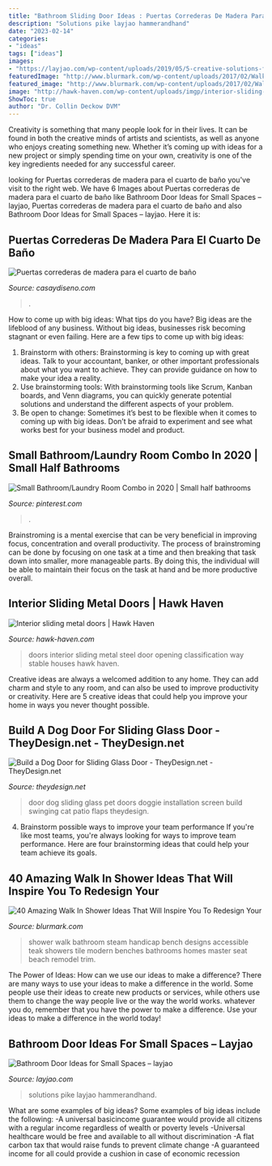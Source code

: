 ```yaml
---
title: "Bathroom Sliding Door Ideas : Puertas Correderas De Madera Para El Cuarto De Baño"
description: "Solutions pike layjao hammerandhand"
date: "2023-02-14"
categories:
- "ideas"
tags: ["ideas"]
images:
- "https://layjao.com/wp-content/uploads/2019/05/5-creative-solutions-for-small-bathrooms-hammer-hand.jpg"
featuredImage: "http://www.blurmark.com/wp-content/uploads/2017/02/Walk-in-Shower-Design-10.jpg"
featured_image: "http://www.blurmark.com/wp-content/uploads/2017/02/Walk-in-Shower-Design-10.jpg"
image: "http://hawk-haven.com/wp-content/uploads/imgp/interior-sliding-metal-doors-6-3429.jpg"
ShowToc: true
author: "Dr. Collin Deckow DVM"
---
```



Creativity is something that many people look for in their lives. It can be found in both the creative minds of artists and scientists, as well as anyone who enjoys creating something new. Whether it’s coming up with ideas for a new project or simply spending time on your own, creativity is one of the key ingredients needed for any successful career.

	

		
looking for Puertas correderas de madera para el cuarto de baño you've visit to the right web. We have 6 Images about Puertas correderas de madera para el cuarto de baño like Bathroom Door Ideas for Small Spaces – layjao, Puertas correderas de madera para el cuarto de baño and also Bathroom Door Ideas for Small Spaces – layjao. Here it is:
		
    
## Puertas Correderas De Madera Para El Cuarto De Baño

<img loading=lazy src="https://casaydiseno.com/wp-content/uploads/2015/05/puertas-correderas-cuarto-baño.jpg" onerror="this.onerror=null;this.src='https://tse2.mm.bing.net/th?id=OIP.LdrYtqusEcujs5-B5mLanwHaKp&amp;pid=15.1';" alt="Puertas correderas de madera para el cuarto de baño">

_Source: casaydiseno.com_

>. 

	

How to come up with big ideas: What tips do you have?
Big ideas are the lifeblood of any business. Without big ideas, businesses risk becoming stagnant or even failing. Here are a few tips to come up with big ideas: 
1. Brainstorm with others: Brainstorming is key to coming up with great ideas. Talk to your accountant, banker, or other important professionals about what you want to achieve. They can provide guidance on how to make your idea a reality. 
2. Use brainstorming tools: With brainstorming tools like Scrum, Kanban boards, and Venn diagrams, you can quickly generate potential solutions and understand the different aspects of your problem. 
3. Be open to change: Sometimes it’s best to be flexible when it comes to coming up with big ideas. Don’t be afraid to experiment and see what works best for your business model and product.

    
## Small Bathroom/Laundry Room Combo In 2020 | Small Half Bathrooms

<img loading=lazy src="https://i.pinimg.com/736x/b8/11/35/b81135cdb3f390a7b1a0561aba7811fd.jpg" onerror="this.onerror=null;this.src='https://tse2.mm.bing.net/th?id=OIP.BPdgs2ya9imJmeFrVSE3vwHaJ3&amp;pid=15.1';" alt="Small Bathroom/Laundry Room Combo in 2020 | Small half bathrooms">

_Source: pinterest.com_

>. 

	

Brainstroming is a mental exercise that can be very beneficial in improving focus, concentration and overall productivity. The process of brainstroming can be done by focusing on one task at a time and then breaking that task down into smaller, more manageable parts. By doing this, the individual will be able to maintain their focus on the task at hand and be more productive overall.

    
## Interior Sliding Metal Doors | Hawk Haven

<img loading=lazy src="http://hawk-haven.com/wp-content/uploads/imgp/interior-sliding-metal-doors-6-3429.jpg" onerror="this.onerror=null;this.src='https://tse3.mm.bing.net/th?id=OIP.v8iGMvs1uMSG7GVmRUKGEAHaLK&amp;pid=15.1';" alt="Interior sliding metal doors | Hawk Haven">

_Source: hawk-haven.com_

>doors interior sliding metal steel door opening classification way stable houses hawk haven. 

	

Creative ideas are always a welcomed addition to any home. They can add charm and style to any room, and can also be used to improve productivity or creativity. Here are 5 creative ideas that could help you improve your home in ways you never thought possible.

    
## Build A Dog Door For Sliding Glass Door - TheyDesign.net - TheyDesign.net

<img loading=lazy src="https://theydesign.net/wp-content/uploads/2017/06/17-best-ideas-about-dog-door-installation-on-they-design-pet-flaps-regarding-dog-door-for-sliding-glass-door-build-a-dog-door-for-sliding-glass-door.jpg" onerror="this.onerror=null;this.src='https://tse1.mm.bing.net/th?id=OIP.7tPuEdcPQPMd8hP3Mo3SWgHaLs&amp;pid=15.1';" alt="Build a Dog Door for Sliding Glass Door - TheyDesign.net - TheyDesign.net">

_Source: theydesign.net_

>door dog sliding glass pet doors doggie installation screen build swinging cat patio flaps theydesign. 

	

4. Brainstorm possible ways to improve your team performance
If you're like most teams, you're always looking for ways to improve team performance. Here are four brainstorming ideas that could help your team achieve its goals.

    
## 40 Amazing Walk In Shower Ideas That Will Inspire You To Redesign Your

<img loading=lazy src="http://www.blurmark.com/wp-content/uploads/2017/02/Walk-in-Shower-Design-10.jpg" onerror="this.onerror=null;this.src='https://tse2.mm.bing.net/th?id=OIP.KngMZ9M7VzgRChUZyo8z3AHaJ1&amp;pid=15.1';" alt="40 Amazing Walk In Shower Ideas That Will Inspire You To Redesign Your">

_Source: blurmark.com_

>shower walk bathroom steam handicap bench designs accessible teak showers tile modern benches bathrooms homes master seat beach remodel trim. 

	

The Power of Ideas: How can we use our ideas to make a difference?
There are many ways to use your ideas to make a difference in the world. Some people use their ideas to create new products or services, while others use them to change the way people live or the way the world works. whatever you do, remember that you have the power to make a difference. Use your ideas to make a difference in the world today!

    
## Bathroom Door Ideas For Small Spaces – Layjao

<img loading=lazy src="https://layjao.com/wp-content/uploads/2019/05/5-creative-solutions-for-small-bathrooms-hammer-hand.jpg" onerror="this.onerror=null;this.src='https://tse4.mm.bing.net/th?id=OIP.n02aeFDuzANuwEhbuPXm0AHaK-&amp;pid=15.1';" alt="Bathroom Door Ideas for Small Spaces – layjao">

_Source: layjao.com_

>solutions pike layjao hammerandhand. 

	

What are some examples of big ideas?
Some examples of big ideas include the following: 
-A universal basicincome guarantee would provide all citizens with a regular income regardless of wealth or poverty levels 
-Universal healthcare would be free and available to all without discrimination 
-A flat carbon tax that would raise funds to prevent climate change 
-A guaranteed income for all could provide a cushion in case of economic recession

